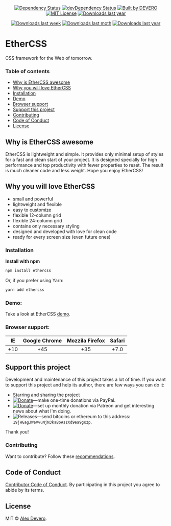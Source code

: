 ﻿<p align="center">
  <!-- [![Build Status](https://circleci.com/gh/alexdevero/EtherCSS.svg?style=shield&circle-token=:circle-token)](https://circleci.com/gh/alexdevero/EtherCSS/) -->  
  <a href="https://david-dm.org/alexdevero/EtherCSS"><img alt="Dependency Status" src="https://david-dm.org/alexdevero/EtherCSS.svg?style=flat"></a>
  <a href="https://david-dm.org/alexdevero/EtherCSS?type=dev"><img alt="devDependency Status" src="https://david-dm.org/alexdevero/EtherCSS/dev-status.svg?style=flat"></a>
  <a href="https://alexdevero.com"><img alt="Built by DEVERO" src="https://img.shields.io/badge/built%20by-DEVERO-brightgreen.svg?colorB=d30320"></a>
  <a href="http://opensource.org/licenses/MIT"><img alt="MIT License" src="https://img.shields.io/npm/l/express.svg"></a>
  <a href="#"><img alt="Downloads last year" src="https://img.shields.io/github/release/alexdevero/EtherCSS.svg"></a>
</p>

<p align="center">
  <a href="#"><img alt="Downloads last week" src="https://img.shields.io/npm/dw/localeval.svg"></a>
  <a href="#"><img alt="Downloads last moth" src="https://img.shields.io/npm/dm/localeval.svg"></a>
  <a href="#"><img alt="Downloads last year" src="https://img.shields.io/npm/dy/localeval.svg"></a>
</p>

# EtherCSS

CSS framework for the Web of tomorrow.

### Table of contents

* [Why is EtherCSS awesome](#why-is-ethercss-awesome)
* [Why you will love EtherCSS](#why-you-will-love-ethercss)
* [Installation](#installation)
* [Demo](#demo)
* [Browser support](#browser-support)
* [Support this project](#support-this-project)
* [Contributing](#contributing)
* [Code of Conduct](#code-of-conduct)
* [License](#license)

## Why is EtherCSS awesome

EtherCSS is lightweight and simple. It provides only minimal setup of styles for a fast and clean start of your project. It is designed specially for high performance and top productivity with fewer properties to reset. The result is much cleaner code and less weight. Hope you enjoy EtherCSS!

## Why you will love EtherCSS

- small and powerful
- lightweight and flexible
- easy to customize
- flexible 12-column grid
- flexible 24-column grid
- contains only necessary styling
- designed and developed with love for clean code
- ready for every screen size (even future ones)

### Installation

**Install with npm**
```sh
npm install ethercss
```
Or, if you prefer using Yarn:
```sh
yarn add ethercss
```

### Demo:

Take a look at EtherCSS [demo](http://ethercss.alexdevero.com/example/example.html).

### Browser support:

| IE    | Google Chrome  | Mozzila Firefox | Safari |
| :---: | :------------: | :-------------: | :----: |
|  +10  |  +45           |  +35            | +7.0   |

## Support this project

<!-- This project is released as an open-source. If you need help with using this project, please ask and I will do my best reply to as soon as possible. You can use this project as you wish *for free*. Also, you can change the source code and redistribute it if you want. -->

Development and maintenance of this project takes a lot of time. If you want to support this project and help its author, there are few ways you can do it:

 - Starring and sharing the project
 - [![Donate](https://img.shields.io/badge/Donate-Paypal-brightgreen.svg?colorB=259cd2)](https://www.paypal.com/cgi-bin/webscr?cmd=_s-xclick&hosted_button_id=YKLGUUB34ASEL)—make one-time donations via PayPal.
 - [![Donate](https://img.shields.io/badge/Donate-Patreon-brightgreen.svg?colorB=f86213)](https://www.patreon.com/alexdevero)—set up monthly donation via Patreon and get interesting news about what I'm doing.
 - <img alt="Releases" src="https://img.shields.io/badge/Donate-Bitcoin-brightgreen.svg?colorB=fab915">—send bitcoins or ethereum to this address: `19jHGagJWeVvuNjN3kaBoAszXd9ea9gKzp`.

Thank you!

### Contributing

Want to contribute? Follow these [recommendations](https://github.com/alexdevero/EtherCSS/blob/master/contributing.md).

## Code of Conduct

[Contributor Code of Conduct](code-of-conduct.md). By participating in this project you agree to abide by its terms.

## License

MIT © [Alex Devero](https://alexdevero.com).

<!-- 
### Table of Contents
Todo:
- [Getting Started](https://github.com/alexdevero/EtherCSS#getting-started)
- [Typography](https://github.com/alexdevero/EtherCSS#typography)
- [Blockquotes](https://github.com/alexdevero/EtherCSS#blockquotes)
- [Buttons](https://github.com/alexdevero/EtherCSS#buttons)
- [Lists](https://github.com/alexdevero/EtherCSS#lists)
- [Forms](https://github.com/alexdevero/EtherCSS#forms)
- [Tables](https://github.com/alexdevero/EtherCSS#tables)
- [Grids](https://github.com/alexdevero/EtherCSS#grids)
- [Codes](https://github.com/alexdevero/EtherCSS#codes)
- [Utilities](https://github.com/alexdevero/EtherCSS#utilities)
- [Tips](https://github.com/alexdevero/EtherCSS#tips)
- [Browser Support](https://github.com/alexdevero/EtherCSS#browser-support)
- [Examples](https://github.com/alexdevero/EtherCSS#examples) -->
